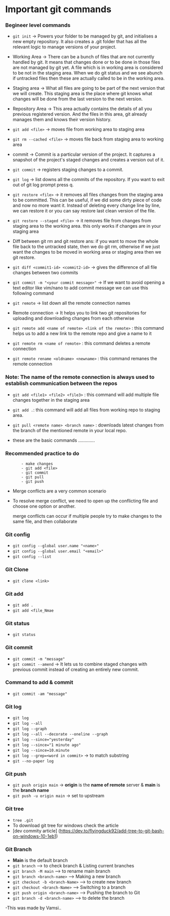 # Important git commands

### Begineer level commands

- `git init` -> Powers your folder to be managed by git, and initialises a new empty repository. It also creates a .git folder that has all the relevant logic to manage versions of your project.

- Working Area -> There can be a bunch of files that are not currently handled by git. It means that changes done or to be done in those files are not managed by git yet. A file which is in working area is considered to be not in the staging area. When we do git status and we see abunch if untracked files then these are actually called to be in the working area.

- Staging area -> What all files are going to be part of the next version that we will create. This staging area is the place where git knows what changes will be done from the last version to the next version.

- Repository Area -> This area actually contains the details of all you previous registered version. And the files in this area, git already manages them and knows their version history.

- `git add <file>` -> moves file from working area to staging area

- `git rm --cached <file>` -> moves file back from staging area to working area

- commit -> Commit is a particular version of the project. It captures a snapshot of the project's staged changes and creates a version out of it.

- `git commit` -> registers staging changes to a commit.

- `git log` -> list downs all the commits of the repository. If you want to exit out of git log prompt press q.

- `git restore <file>` -> it removes all files changes from the staging area to be committed. This can be useful, if we did some dirty piece of code and now no more want it. Instead of deleting every change line by line, we can restore it or you can say restore last clean version of the file.

- `git restore --staged <file>` -> it removes file from changes from staging area to the working area. this only works if changes are in your staging area

- Diff between git rm and git restore ans: if you want to move the whole file back to the untracked state, then we do git rm, otherwise if we just want the changes to be moved in working area or staging area then we git restore.

- `git diff <commit1-id> <commit2-id>` -> gives the difference of all file changes between two commits

- `git commit -m "<your commit message>"` -> If we want to avoid opening a text editor like vim/nano to add commit message we can use this following command

- `git remote` -> list down all the remote connection names

- Remote connection -> It helps you to link two git repositories for uploading and downloading changes from each otherwise

- `git remote add <name of remote> <link of the remote>` : this command helps us to add a new link to the remote repo and give a name to it

- `git remote rm <name of remote>` : this command deletes a remote connection

- `git remote rename <oldname> <newname>` : this command remanes the remote connection

### Note: The name of the remote connection is always used to establish communication between the repos

- `git add <file1> <file2> <file3>` : this command will add multiple file changes together in the staging area

- `git add .`: this command will add all files from working repo to staging area.

- `git pull <remote name> <branch name>` : downloads latest changes from the branch of the mentioned remote in your local repo.
- these are the basic commands .............

### Recommended practice to do

           - make changes
           - git add <file>
           - git commit
           - git pull
           - git push

- Merge conflicts are a very common scenario
- To resolve merge conflict, we need to open up the conflicting file and choose one option or another.

  merge conflicts can occur if multiple people try to make changes to the same file, and then collaborate

### Git config
-  `git config --global user.name "<name>"`
-  `git config --global user.email "<email>"`
-  `git config --list`

### Git Clone
- `git clone <link>`

### Git add
- `git add .`
- `git add <file_Nmae`

### Git status 
- `git status`

### Git commit
- `git commit -m "message"`
- `git commit --amend` -> It lets us to combine staged changes with previous commit instead of creating an entirely new commit. 

### Command to add & commit
- `git commit -am "message"`

### Git log
- `git log`
- `git log --all`
- `git log --graph`
- `git log --all --decorate --oneline --graph`
- `git log --since="yesterday"`
- `git log --since="1 minute ago"`
- `git log --since=10.minute`
- `git log --grep=<word in commit>` -> to match substring
- `git --no-paper log`

### Git push
- `git push origin main` -> **origin** is the __name of remote__ server & **main** is the __branch name__
- `git push -u origin main` -> set to upstream

### Git tree
- `tree .git`
- To download git tree for windows check the article
- [dev commity article] (https://dev.to/flyingduck92/add-tree-to-git-bash-on-windows-10-1eb1) 

### Git Branch
- **Main** is the default branch
- `git branch` --> to check branch & Listing current branches
-  `git branch -M main` --> to rename main branch
-  `git branch <branch-name>` --> Making a new branch
-  `git checkout -b <branch-Name>` --> to create new branch
-  `git checkout <branch-Name>` --> Switching to a branch
-  `git push origin <branch-name>` --> Pushing the branch to Git
-  `git branch -d <branch-name>` --> to delete the branch

  -This was made by Vamsi..
